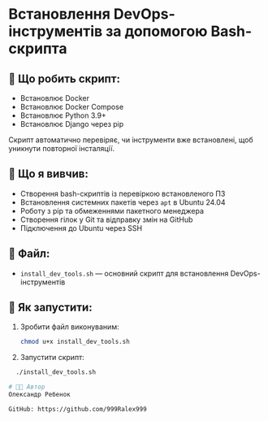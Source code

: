 # Встановлення DevOps-інструментів за допомогою Bash-скрипта

## 🔧 Що робить скрипт:
- Встановлює Docker
- Встановлює Docker Compose
- Встановлює Python 3.9+
- Встановлює Django через pip

Скрипт автоматично перевіряє, чи інструменти вже встановлені, щоб уникнути повторної інсталяції.

## 🧠 Що я вивчив:
- Створення bash-скриптів із перевіркою встановленого ПЗ
- Встановлення системних пакетів через `apt` в Ubuntu 24.04
- Роботу з pip та обмеженнями пакетного менеджера
- Створення гілок у Git та відправку змін на GitHub
- Підключення до Ubuntu через SSH

## 📁 Файл:
- `install_dev_tools.sh` — основний скрипт для встановлення DevOps-інструментів

## 🚀 Як запустити:
1. Зробити файл виконуваним:
   ```bash
   chmod u+x install_dev_tools.sh
2. Запустити скрипт:   
 ```bash
   ./install_dev_tools.sh

# 👨‍💻 Автор
Олександр Ребенок

GitHub: https://github.com/999Ralex999
